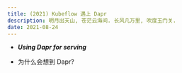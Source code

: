 ```yaml
---
title: (2021) Kubeflow 遇上 Dapr
description: 明月出天山, 苍茫云海间. 长风几万里, 吹度玉门关.
date: 2021-08-24
---
```


* ***Using Dapr for serving***

* 为什么会想到 Dapr?

